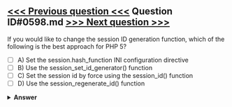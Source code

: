 [<<< Previous question <<<](0597.md)   Question ID#0598.md   [>>> Next question >>>](0599.md)
---

If you would like to change the session ID generation function, which of the following is the best approach for PHP 5?

- [ ] A) Set the session.hash_function INI configuration directive
- [ ] B) Use the session_set_id_generator() function
- [ ] C) Set the session id by force using the session_id() function
- [ ] D) Use the session_regenerate_id() function

<details><summary><b>Answer</b></summary>
<p>
  Answer: <strong>A</strong>
</p>
</details>
